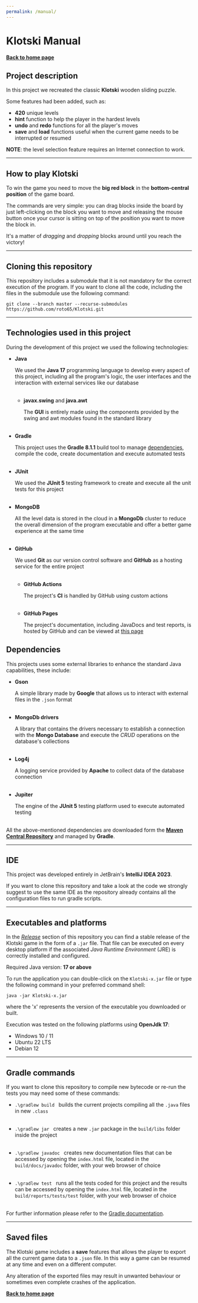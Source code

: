 ```yaml
---
permalink: /manual/
---
```


# Klotski Manual

[**Back to home page**](/Klotski/)

## Project description

In this project we recreated the classic **Klotski** wooden sliding puzzle.

Some features had been added, such as:

- **420** unique levels
- **hint** function to help the player in the hardest levels
- **undo** and **redo** functions for all the player's moves
- **save** and **load** functions useful when the current game needs to be interrupted or resumed

**NOTE**: the level selection feature requires an Internet connection to work.

---

## How to play Klotski

To win the game you need to move the **big red block** in the **bottom-central position** of the game board.

The commands are very simple: you can drag blocks inside the board by just left-clicking on the block you want to move 
and releasing the mouse button once your cursor is sitting on top of the position you want to move the block in.

It's a matter of *dragging* and *dropping* blocks around until you reach the victory!

---

## Cloning this repository

This repository includes a submodule that it is not mandatory for the correct execution of the program. If you want to
clone all the code, including the files in the submodule use the following command:

``` batch
git clone --branch master --recurse-submodules https://github.com/roto65/Klotski.git
```

---

## Technologies used in this project

During the development of this project we used the following technologies:

- **Java**

  We used the **Java 17** programming language to develop every aspect of this project, including all the program's logic,
  the user interfaces and the interaction with external services like our database <br><br>

    - **javax.swing** and **java.awt**

      The **GUI** is entirely made using the components provided by the swing and awt modules found in the standard library <br><br>

- **Gradle**

  This project uses the **Gradle 8.1.1** build tool to manage [dependencies](#dependencies), compile the code, create documentation and
  execute automated tests <br><br>


- **JUnit**

  We used the **JUnit 5** testing framework to create and execute all the unit tests for this project <br><br>

- **MongoDB**

  All the level data is stored in the cloud in a **MongoDb** cluster to reduce the overall dimension of the program
  executable and offer a better game experience at the same time <br><br>

- **GitHub**

  We used **Git** as our version control software and **GitHub** as a hosting service for the entire project <br><br>

    - **GitHub Actions**

      The project's **CI** is handled by GitHub using custom actions <br><br>

    - **GitHub Pages**

      The project's documentation, including JavaDocs and test reports, is hosted by GitHub and can be viewed at
      [this page](https://roto65.github.io/Klotski/)



## Dependencies

This projects uses some external libraries to enhance the standard Java capabilities, these include:

- **Gson**

  A simple library made by **Google** that allows us to interact with external files in the ```.json``` format <br><br>

- **MongoDb drivers**

  A library that contains the drivers necessary to establish a connection with the **Mongo Database** and execute the
  *CRUD* operations on the database's collections <br><br>

- **Log4j**

  A logging service provided by **Apache** to collect data of the database connection <br><br>

- **Jupiter**

  The engine of the **JUnit 5** testing platform used to execute automated testing <br><br>

All the above-mentioned dependencies are downloaded form the [**Maven Central Repository**](https://central.sonatype.com/?smo=true)
and managed by **Gradle**.

---

## IDE

This project was developed entirely in JetBrain's **IntelliJ IDEA 2023**.

If you want to clone this repository and take a look at the code we strongly suggest to use the same IDE as the
repository already contains all the configuration files to run gradle scripts.

---

## Executables and platforms

In the [*Release*](https://github.com/roto65/Klotski/releases/tag/Stable) section of this repository you can find a stable release of the Klotski game in the form of a ```.jar```
file. That file can be executed on every desktop platform if the associated *Java Runtime Environment* (JRE) is correctly
installed and configured.

Required Java version: **17 or above**

To run the application you can double-click on the ```Klotski-x.jar``` file or type the following command in your preferred
command shell:

``` batch
java -jar Klotski-x.jar
```
where the 'x' represents the version of the executable you downloaded or built.

Execution was tested on the following platforms using **OpenJdk 17**:

- Windows 10 / 11
- Ubuntu 22 LTS
- Debian 12

---

## Gradle commands

If you want to clone this repository to compile new bytecode or re-run the tests you may need some of these commands:

- ```.\gradlew build ``` builds the current projects compiling all the ```.java``` files in new ```.class``` <br><br>

- ```.\gradlew jar ``` creates a new ```.jar``` package in the ```build/libs``` folder inside the project <br><br>

- ```.\gradlew javadoc ``` creates new documentation files that can be accessed by opening the ```index.html``` file,
  located in the ```build/docs/javadoc``` folder, with your web browser of choice <br><br>

- ```.\gradlew test ``` runs all the tests coded for this project and the results can be accessed by opening the
  ```index.html``` file, located in the ```build/reports/tests/test``` folder, with your web browser of choice <br><br>

For further information please refer to the [Gradle documentation](https://docs.gradle.org/8.1.1/userguide/userguide.html).

---

## Saved files

The Klotski game includes a **save** features that allows the player to export all the current game data to a ```.json```
file. In this way a game can be resumed at any time and even on a different computer.

Any alteration of the exported files may result in unwanted behaviour or sometimes even complete crashes of the application.


[**Back to home page**](/Klotski/)
